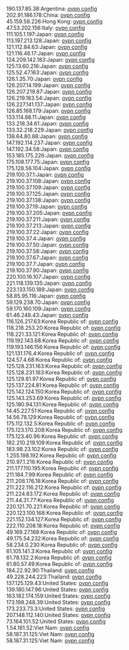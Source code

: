 190.137.85.38:Argentina: [ovpn config](vpn/190_137_85_38.ovpn)  
202.91.186.178:China: [ovpn config](vpn/202_91_186_178.ovpn)  
45.159.58.226:Hong Kong: [ovpn config](vpn/45_159_58_226.ovpn)  
47.53.202.156:Italy: [ovpn config](vpn/47_53_202_156.ovpn)  
111.105.1.197:Japan: [ovpn config](vpn/111_105_1_197.ovpn)  
113.197.213.128:Japan: [ovpn config](vpn/113_197_213_128.ovpn)  
121.112.84.63:Japan: [ovpn config](vpn/121_112_84_63.ovpn)  
121.116.46.17:Japan: [ovpn config](vpn/121_116_46_17.ovpn)  
124.209.142.183:Japan: [ovpn config](vpn/124_209_142_183.ovpn)  
125.13.60.216:Japan: [ovpn config](vpn/125_13_60_216.ovpn)  
125.52.47.163:Japan: [ovpn config](vpn/125_52_47_163.ovpn)  
126.1.35.70:Japan: [ovpn config](vpn/126_1_35_70.ovpn)  
126.207.14.199:Japan: [ovpn config](vpn/126_207_14_199.ovpn)  
126.207.219.87:Japan: [ovpn config](vpn/126_207_219_87.ovpn)  
126.219.183.54:Japan: [ovpn config](vpn/126_219_183_54.ovpn)  
126.227.141.137:Japan: [ovpn config](vpn/126_227_141_137.ovpn)  
126.85.168.179:Japan: [ovpn config](vpn/126_85_168_179.ovpn)  
133.114.88.11:Japan: [ovpn config](vpn/133_114_88_11.ovpn)  
133.218.34.61:Japan: [ovpn config](vpn/133_218_34_61.ovpn)  
133.32.218.229:Japan: [ovpn config](vpn/133_32_218_229.ovpn)  
138.64.80.88:Japan: [ovpn config](vpn/138_64_80_88.ovpn)  
147.192.114.237:Japan: [ovpn config](vpn/147_192_114_237.ovpn)  
147.192.34.58:Japan: [ovpn config](vpn/147_192_34_58.ovpn)  
153.185.175.226:Japan: [ovpn config](vpn/153_185_175_226.ovpn)  
175.108.177.75:Japan: [ovpn config](vpn/175_108_177_75.ovpn)  
175.128.56.104:Japan: [ovpn config](vpn/175_128_56_104.ovpn)  
219.100.37.1:Japan: [ovpn config](vpn/219_100_37_1.ovpn)  
219.100.37.108:Japan: [ovpn config](vpn/219_100_37_108.ovpn)  
219.100.37.109:Japan: [ovpn config](vpn/219_100_37_109.ovpn)  
219.100.37.125:Japan: [ovpn config](vpn/219_100_37_125.ovpn)  
219.100.37.138:Japan: [ovpn config](vpn/219_100_37_138.ovpn)  
219.100.37.19:Japan: [ovpn config](vpn/219_100_37_19.ovpn)  
219.100.37.205:Japan: [ovpn config](vpn/219_100_37_205.ovpn)  
219.100.37.211:Japan: [ovpn config](vpn/219_100_37_211.ovpn)  
219.100.37.213:Japan: [ovpn config](vpn/219_100_37_213.ovpn)  
219.100.37.22:Japan: [ovpn config](vpn/219_100_37_22.ovpn)  
219.100.37.4:Japan: [ovpn config](vpn/219_100_37_4.ovpn)  
219.100.37.50:Japan: [ovpn config](vpn/219_100_37_50.ovpn)  
219.100.37.58:Japan: [ovpn config](vpn/219_100_37_58.ovpn)  
219.100.37.67:Japan: [ovpn config](vpn/219_100_37_67.ovpn)  
219.100.37.7:Japan: [ovpn config](vpn/219_100_37_7.ovpn)  
219.100.37.90:Japan: [ovpn config](vpn/219_100_37_90.ovpn)  
220.100.16.107:Japan: [ovpn config](vpn/220_100_16_107.ovpn)  
221.118.139.135:Japan: [ovpn config](vpn/221_118_139_135.ovpn)  
223.133.150.189:Japan: [ovpn config](vpn/223_133_150_189.ovpn)  
58.85.95.116:Japan: [ovpn config](vpn/58_85_95_116.ovpn)  
59.129.238.70:Japan: [ovpn config](vpn/59_129_238_70.ovpn)  
59.170.160.109:Japan: [ovpn config](vpn/59_170_160_109.ovpn)  
61.46.248.43:Japan: [ovpn config](vpn/61_46_248_43.ovpn)  
116.126.217.63:Korea Republic of: [ovpn config](vpn/116_126_217_63.ovpn)  
118.218.253.20:Korea Republic of: [ovpn config](vpn/118_218_253_20.ovpn)  
118.221.33.121:Korea Republic of: [ovpn config](vpn/118_221_33_121.ovpn)  
119.192.143.68:Korea Republic of: [ovpn config](vpn/119_192_143_68.ovpn)  
119.193.146.156:Korea Republic of: [ovpn config](vpn/119_193_146_156.ovpn)  
121.131.176.4:Korea Republic of: [ovpn config](vpn/121_131_176_4.ovpn)  
124.57.4.68:Korea Republic of: [ovpn config](vpn/124_57_4_68.ovpn)  
125.128.231.163:Korea Republic of: [ovpn config](vpn/125_128_231_163.ovpn)  
125.128.231.163:Korea Republic of: [ovpn config](vpn/125_128_231_163.ovpn)  
125.129.81.97:Korea Republic of: [ovpn config](vpn/125_129_81_97.ovpn)  
125.137.224.81:Korea Republic of: [ovpn config](vpn/125_137_224_81.ovpn)  
125.142.124.150:Korea Republic of: [ovpn config](vpn/125_142_124_150.ovpn)  
125.143.253.69:Korea Republic of: [ovpn config](vpn/125_143_253_69.ovpn)  
125.180.94.131:Korea Republic of: [ovpn config](vpn/125_180_94_131.ovpn)  
14.45.227.51:Korea Republic of: [ovpn config](vpn/14_45_227_51.ovpn)  
14.56.78.129:Korea Republic of: [ovpn config](vpn/14_56_78_129.ovpn)  
175.112.132.5:Korea Republic of: [ovpn config](vpn/175_112_132_5.ovpn)  
175.123.170.208:Korea Republic of: [ovpn config](vpn/175_123_170_208.ovpn)  
175.123.40.96:Korea Republic of: [ovpn config](vpn/175_123_40_96.ovpn)  
182.210.219.109:Korea Republic of: [ovpn config](vpn/182_210_219_109.ovpn)  
183.98.23.102:Korea Republic of: [ovpn config](vpn/183_98_23_102.ovpn)  
1.255.198.192:Korea Republic of: [ovpn config](vpn/1_255_198_192.ovpn)  
210.97.1.216:Korea Republic of: [ovpn config](vpn/210_97_1_216.ovpn)  
211.177.110.195:Korea Republic of: [ovpn config](vpn/211_177_110_195.ovpn)  
211.184.7.99:Korea Republic of: [ovpn config](vpn/211_184_7_99.ovpn)  
211.208.176.18:Korea Republic of: [ovpn config](vpn/211_208_176_18.ovpn)  
211.222.116.212:Korea Republic of: [ovpn config](vpn/211_222_116_212.ovpn)  
211.224.83.172:Korea Republic of: [ovpn config](vpn/211_224_83_172.ovpn)  
211.44.31.77:Korea Republic of: [ovpn config](vpn/211_44_31_77.ovpn)  
220.121.70.221:Korea Republic of: [ovpn config](vpn/220_121_70_221.ovpn)  
220.123.100.168:Korea Republic of: [ovpn config](vpn/220_123_100_168.ovpn)  
221.152.134.127:Korea Republic of: [ovpn config](vpn/221_152_134_127.ovpn)  
222.110.208.18:Korea Republic of: [ovpn config](vpn/222_110_208_18.ovpn)  
49.169.27.168:Korea Republic of: [ovpn config](vpn/49_169_27_168.ovpn)  
49.175.54.232:Korea Republic of: [ovpn config](vpn/49_175_54_232.ovpn)  
58.234.0.230:Korea Republic of: [ovpn config](vpn/58_234_0_230.ovpn)  
61.105.141.3:Korea Republic of: [ovpn config](vpn/61_105_141_3.ovpn)  
61.78.132.2:Korea Republic of: [ovpn config](vpn/61_78_132_2.ovpn)  
61.80.57.49:Korea Republic of: [ovpn config](vpn/61_80_57_49.ovpn)  
184.22.92.90:Thailand: [ovpn config](vpn/184_22_92_90.ovpn)  
49.228.244.223:Thailand: [ovpn config](vpn/49_228_244_223.ovpn)  
137.125.129.43:United States: [ovpn config](vpn/137_125_129_43.ovpn)  
139.180.147.96:United States: [ovpn config](vpn/139_180_147_96.ovpn)  
163.182.174.159:United States: [ovpn config](vpn/163_182_174_159.ovpn)  
173.198.248.39:United States: [ovpn config](vpn/173_198_248_39.ovpn)  
173.233.73.3:United States: [ovpn config](vpn/173_233_73_3.ovpn)  
207.148.112.140:United States: [ovpn config](vpn/207_148_112_140.ovpn)  
73.164.101.52:United States: [ovpn config](vpn/73_164_101_52.ovpn)  
1.54.161.52:Viet Nam: [ovpn config](vpn/1_54_161_52.ovpn)  
58.187.31.125:Viet Nam: [ovpn config](vpn/58_187_31_125.ovpn)  
58.187.31.125:Viet Nam: [ovpn config](vpn/58_187_31_125.ovpn)  
